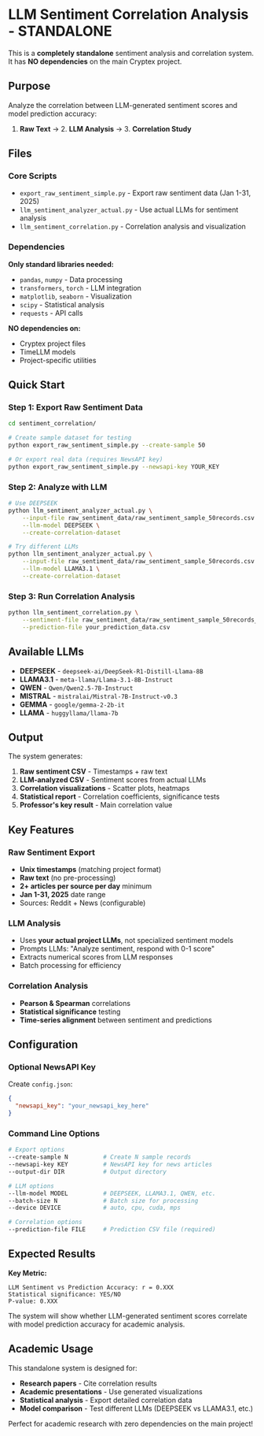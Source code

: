 # LLM Sentiment Correlation Analysis - STANDALONE

This is a **completely standalone** sentiment analysis and correlation system. It has **NO dependencies** on the main Cryptex project.

## Purpose

Analyze the correlation between LLM-generated sentiment scores and model prediction accuracy:
1. **Raw Text** → 2. **LLM Analysis** → 3. **Correlation Study**

## Files

### Core Scripts
- `export_raw_sentiment_simple.py` - Export raw sentiment data (Jan 1-31, 2025)
- `llm_sentiment_analyzer_actual.py` - Use actual LLMs for sentiment analysis
- `llm_sentiment_correlation.py` - Correlation analysis and visualization

### Dependencies
**Only standard libraries needed:**
- `pandas`, `numpy` - Data processing
- `transformers`, `torch` - LLM integration
- `matplotlib`, `seaborn` - Visualization
- `scipy` - Statistical analysis
- `requests` - API calls

**NO dependencies on:**
- Cryptex project files
- TimeLLM models
- Project-specific utilities

## Quick Start

### Step 1: Export Raw Sentiment Data
```bash
cd sentiment_correlation/

# Create sample dataset for testing
python export_raw_sentiment_simple.py --create-sample 50

# Or export real data (requires NewsAPI key)
python export_raw_sentiment_simple.py --newsapi-key YOUR_KEY
```

### Step 2: Analyze with LLM
```bash
# Use DEEPSEEK
python llm_sentiment_analyzer_actual.py \
    --input-file raw_sentiment_data/raw_sentiment_sample_50records.csv \
    --llm-model DEEPSEEK \
    --create-correlation-dataset

# Try different LLMs
python llm_sentiment_analyzer_actual.py \
    --input-file raw_sentiment_data/raw_sentiment_sample_50records.csv \
    --llm-model LLAMA3.1 \
    --create-correlation-dataset
```

### Step 3: Run Correlation Analysis
```bash
python llm_sentiment_correlation.py \
    --sentiment-file raw_sentiment_data/raw_sentiment_sample_50records_deepseek_analyzed.csv \
    --prediction-file your_prediction_data.csv
```

## Available LLMs

- **DEEPSEEK** - `deepseek-ai/DeepSeek-R1-Distill-Llama-8B`
- **LLAMA3.1** - `meta-llama/Llama-3.1-8B-Instruct`
- **QWEN** - `Qwen/Qwen2.5-7B-Instruct`
- **MISTRAL** - `mistralai/Mistral-7B-Instruct-v0.3`
- **GEMMA** - `google/gemma-2-2b-it`
- **LLAMA** - `huggyllama/llama-7b`

## Output

The system generates:
1. **Raw sentiment CSV** - Timestamps + raw text
2. **LLM-analyzed CSV** - Sentiment scores from actual LLMs
3. **Correlation visualizations** - Scatter plots, heatmaps
4. **Statistical report** - Correlation coefficients, significance tests
5. **Professor's key result** - Main correlation value

## Key Features

### Raw Sentiment Export
- **Unix timestamps** (matching project format)
- **Raw text** (no pre-processing)
- **2+ articles per source per day** minimum
- **Jan 1-31, 2025** date range
- Sources: Reddit + News (configurable)

### LLM Analysis
- Uses **your actual project LLMs**, not specialized sentiment models
- Prompts LLMs: "Analyze sentiment, respond with 0-1 score"
- Extracts numerical scores from LLM responses
- Batch processing for efficiency

### Correlation Analysis
- **Pearson & Spearman** correlations
- **Statistical significance** testing
- **Time-series alignment** between sentiment and predictions

## Configuration

### Optional NewsAPI Key
Create `config.json`:
```json
{
  "newsapi_key": "your_newsapi_key_here"
}
```

### Command Line Options
```bash
# Export options
--create-sample N          # Create N sample records
--newsapi-key KEY          # NewsAPI key for news articles
--output-dir DIR           # Output directory

# LLM options
--llm-model MODEL          # DEEPSEEK, LLAMA3.1, QWEN, etc.
--batch-size N             # Batch size for processing
--device DEVICE            # auto, cpu, cuda, mps

# Correlation options
--prediction-file FILE     # Prediction CSV file (required)
```

## Expected Results

**Key Metric:**
```
LLM Sentiment vs Prediction Accuracy: r = 0.XXX
Statistical significance: YES/NO
P-value: 0.XXX
```

The system will show whether LLM-generated sentiment scores correlate with model prediction accuracy for academic analysis.

## Academic Usage

This standalone system is designed for:
- **Research papers** - Cite correlation results
- **Academic presentations** - Use generated visualizations
- **Statistical analysis** - Export detailed correlation data
- **Model comparison** - Test different LLMs (DEEPSEEK vs LLAMA3.1, etc.)

Perfect for academic research with zero dependencies on the main project!